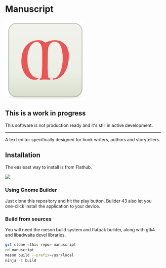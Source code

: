 # Manuscript

![Application icon](./data/icons/hicolor/scalable/apps/io.sixpounder.Manuscript.svg)

## This is a work in progress

This software is not production ready and it's still in active development.

---

A text editor specifically designed for book writers, authors and storytellers.

## Installation

The easieast way to install is from Flathub.

<a href="https://flathub.org/apps/details/io.sixpounder.Manuscript"><img src="https://flathub.org/assets/badges/flathub-badge-en.png" width="200"/></a>

### Using Gnome Builder

Just clone this repository and hit the play button. Builder 43 also let you one-click install
the application to your device.

### Build from sources

You will need the meson build system and flatpak builder, along with gtk4 and libadwaita devel libraries.

```bash
git clone <this repo> manuscript
cd manuscript
meson build --prefix=/usr/local
ninja -C build
```

